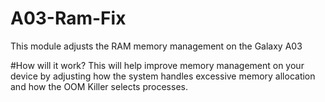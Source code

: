 # A03-Ram-Fix
This module adjusts the RAM memory management on the Galaxy A03 

#How will it work?
This will help improve memory management on your device by adjusting how the system handles excessive memory allocation and how the OOM Killer selects processes.

